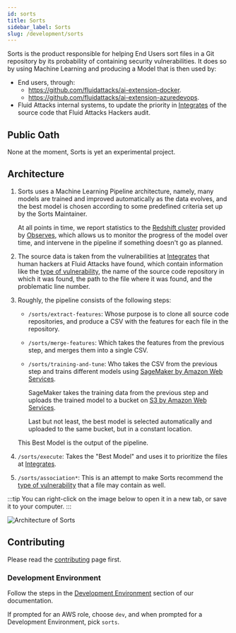 ```yaml
---
id: sorts
title: Sorts
sidebar_label: Sorts
slug: /development/sorts
---
```


Sorts is the product responsible
for helping End Users sort files in a Git repository
by its probability of containing security vulnerabilities.
It does so by using Machine Learning
and producing a Model that is then used by:

- End users, through:
  - <https://github.com/fluidattacks/ai-extension-docker>.
  - <https://github.com/fluidattacks/ai-extension-azuredevops>.
- Fluid Attacks internal systems,
  to update the priority in [Integrates](/development/products/integrates)
  of the source code
  that Fluid Attacks Hackers audit.

## Public Oath

None at the moment, Sorts is yet an experimental project.

## Architecture

1. Sorts uses a Machine Learning Pipeline architecture,
   namely,
   many models are trained and improved automatically
   as the data evolves,
   and the best model is chosen according to some predefined criteria
   set up by the Sorts Maintainer.

   At all points in time, we report statistics
   to the [Redshift cluster](/development/stack/aws/redshift)
   provided by [Observes](/development/observes),
   which allows us to monitor the progress of the model over time,
   and intervene in the pipeline if something doesn't go as planned.

1. The source data is taken from the vulnerabilities at [Integrates](/development/products/integrates)
   that human hackers at Fluid Attacks have found,
   which contain information
   like the [type of vulnerability](/criteria/vulnerabilities/),
   the name of the source code repository in which it was found,
   the path to the file where it was found,
   and the problematic line number.

1. Roughly, the pipeline consists of the following steps:

   - `/sorts/extract-features`:
     Whose purpose is to clone all source code repositories,
     and produce a CSV with the features for each file in the repository.
   - `/sorts/merge-features`:
     Which takes the features from the previous step,
     and merges them into a single CSV.
   - `/sorts/training-and-tune`:
     Who takes the CSV from the previous step
     and trains different models using
     [SageMaker by Amazon Web Services](/development/stack/aws/sagemaker).

     SageMaker takes the training data from the previous step
     and uploads the trained model to a bucket on
     [S3 by Amazon Web Services](/development/stack/aws/s3).

     Last but not least,
     the best model is selected automatically
     and uploaded to the same bucket,
     but in a constant location.

   This Best Model is the output of the pipeline.

1. `/sorts/execute`:
   Takes the "Best Model" and uses it to prioritize the files
   at [Integrates](/development/products/integrates).
1. `/sorts/association*`:
   This is an attempt to make Sorts recommend
   the [type of vulnerability](/criteria/vulnerabilities/)
   that a file may contain as well.

:::tip
You can right-click on the image below
to open it in a new tab,
or save it to your computer.
:::

![Architecture of Sorts](./sorts-arch.dot.svg)

## Contributing

Please read the
[contributing](/development/contributing) page first.

### Development Environment

Follow the steps
in the [Development Environment](/development/setup/environment) section of our documentation.

If prompted for an AWS role, choose `dev`,
and when prompted for a Development Environment, pick `sorts`.
